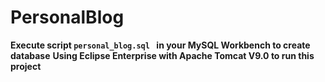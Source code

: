 # PersonalBlog
**Execute script `personal_blog.sql ` in your MySQL Workbench to create database**
**Using Eclipse Enterprise with Apache Tomcat V9.0 to run this project**

